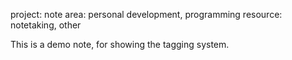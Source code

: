 project: note
area: personal development, programming
resource: notetaking, other

This is a demo note, for showing the tagging system.
